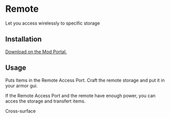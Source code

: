 # Remote

Let you access wirelessly to specific storage

## Installation

[Download on the Mod Portal.](https://mods.factorio.com/mod/RemoteStorage)

## Usage

Puts Items in the Remote Access Port.
Craft the remote storage and put it in your armor gui.

If the Remote Access Port and the remote have enough power, you can acces the storage and transfert items.

Cross-surface

